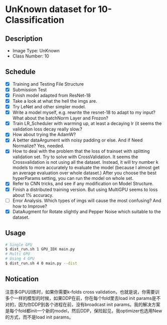 # UnKnown dataset for 10-Classification

## Description

+ Image Type: UnKnown
+ Class Number: 10

## Schedule

- [x] Training and Testing File Structure
- [x] Submission Test
- [x] Finish model adapted from ResNet-18
- [x] Take a look at what the hell the imgs are.
- [x] Try LeNet and other simpler model.
- [x] Write a model myself, e.g. rewrite the resnet-18 to adapt to my input? What about the batchNorm Layer and Frozon?
- [x] Train LR_Scheduler with warming up, at least a decaying lr (it seems the validation loss decay really slow.?
- [x] How about trying the AdamW?
- [x] A better dataArgument with noisy padding or else. And if Need Normalize? Yes, needed.
- [x] How to deal with the problem that the loss of trainset with splitting validation set. Try to solve with CrossValidation. It seems the Crossvalidation is not using all the dataset. Instead, it will try number k models to more accurately to evaluate the model (because I almost get an average evaluation over whole dataset.) After you choose the best hyperParams setting, you can run the model on whole set.
- [x] Refer to CNN tricks, and see if any modification on Model Structure.
- [x] Finish a distributed training version. But using MultiGPU seems to loss about 1% accuracy.
- [ ] Error Analysis. Which types of imgs will cause the most confusing? And how to Improve?
- [x] DataAugment for Rotate slightly and Pepper Noise which suitable to the dataset.

## Usage
```sh
# Single GPU
$ dist_run.sh 1 GPU_IDX main.py
# Multi GPU
# Using 4 GPU
$ dist_run.sh 4 0 main.py --dist
```

## Notication
注意多GPU训练时，如果你需要k-folds cross validation，也就是说，你需要训多个一样的模型的时候，如果DDP在前，你在每个fold里去load init params是不对的，因为你DDP到各个进程在前，没有broadcast init params。我的解决方案是每个fold都init一个新的model，然后DDP，保险起见，我optimizer也选用New的方式，而不是load init params。
<!-- # Leaf Classification and Vein Segmentation

*Class Assignment in junior year* : see [Requirement](img/requirement.pdf)  

## Leaf Classification

For all, three kinds of leaves are provided, and each one is organized in a certain directory, like this (I set them into different parts):  

> data_dir/train/Leaf_0/xxx.png  
> data_dir/train/Leaf_1/xy.png  
> data_dir/train/Leaf_2/xxz.png  
> data_dir/val/Leaf_0/lxx.png  
> data_dir/val/Leaf_1/gy.png  
> data_dir/val/Leaf_2/llz.png  

It's easy to finish this classical task using pretrained model on ImageNet or something else. So I directly use feature extraction of Resnet-50 and train the last dense layer, under guide of [tutorial](https://pytorch.org/tutorials/beginner/finetuning_torchvision_models_tutorial.html) on pytorch official website.  

### File Included  

+ main_task1.py -> main function including training and loading  
+ predict_task1.py -> prediction function taking one image a time \[I think you can transform it into multi-input one easily\]. And I add in softmax on the final output, so the output value can be responsible for the posibility.  

## Leaf Vein Segmentation

For all, three kinds of leaves and their scratch vein images are provided and some data maybe totally wrong, so please do data filting first. Data structure is like this (I set them into different parts) and notice the mask has same name with the input image, so you can use it to load the label:  

> data_dir/train/input/xxx.png  
> data_dir/train/mask/xxx.png  
> data_dir/val/input/yy.png  
> data_dir/val/mask/yy.png

I think it's more like a segmentation task, so use a image-to-image network, with top-down&bottom-up (U-Net) or other encoder-decoder structure (FCN).  
As for U-Net, I both try standard U-Net structure and [adapted U-Net structure](https://github.com/milesial/Pytorch-UNet/). I find that the adapted one has better result... Although I can't figure out why.  
As for FCN, actually I just modify the last two layer of Resnet-50 and add in some layers of transpose convolution to upsample the feature maps until the target resolution. You can use the pretrained resnet model or not, for I both earn enough good result.  

### File Included

+ main_task2.py -> main function including training and loading. You can set some important hyperparameters just at the beginning of the file.  
+ dataset_task2.py -> rewrite the dataset object of pytorch, so you can load the input image and mask label according to their name in the same time.  
+ predict_task2.py -> prediction function taking one image a time \[I think you can transform it into multi-input one easily\].  
+ U_Net.py -> standard U-Net Structure Model.  
+ UNet_Adapted.py -> adapted U-Net Structure Model.  
+ FCN -> resnet-based naive model.  

### Training And Evaluation  

+ Adapted-Unet  

<div align="center">
<img src="./img/Figure_Unet.png" width = "600" height = "400" alt="U-Net Training" align=center />
</div>

+ Naive FCN  

<div align="center">
<img src="./img/Figure_fcn.png" width = "600" height = "400" alt="FCN Training" align=center />
</div>

+ Evaluation  

<p align = "center">
<img src="./img/test.jpg" width = "200" height = "200" alt="test">
<img src="./img/test_img_mask.png" width = "200" height = "200" alt="test_mask">
</p>

<p align = "center">
<img src="./img/test2.jpg" width = "200" height = "200" alt="test2">
<img src="./img/test2_img_mask.png" width = "200" height = "200" alt="test2_mask">
</p>

## Data and Pretrained Model

Data & Pretrained Model: If you really need it, feel free to connect to me...  

## Requirement

+ pytorch
+ torchvision
+ numpy
+ matplotlib
+ tqdm
+ pillow

See: [config requirement](./img/config.yaml)  

## Citing

If you really need this repo, please follow this BibTex:  
```
@misc{LeafVein, 
    author = {Yixuan, Wei},
    title = {Leaf Classification and Vein Segmentation},
    howpublished = {\url{https://github.com/weiyx16/Leaf-Classification-Segmentation}},
    year = {2019}
}
``` -->
